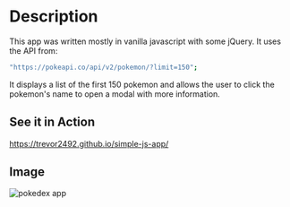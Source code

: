 # Description
This app was written mostly in vanilla javascript with some jQuery. It uses the API from:

```bash
"https://pokeapi.co/api/v2/pokemon/?limit=150";
```

It displays a list of the first 150 pokemon and allows the user to click the pokemon's name to open a modal with more information.

## See it in Action

https://trevor2492.github.io/simple-js-app/

## Image

<img src="" alt="pokedex app">

